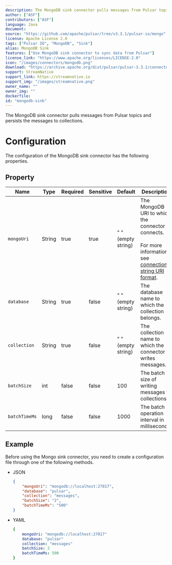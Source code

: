 ```yaml
---
description: The MongoDB sink connector pulls messages from Pulsar topics and persists the messages to collections.
author: ["ASF"]
contributors: ["ASF"]
language: Java
document:
source: "https://github.com/apache/pulsar/tree/v3.3.1/pulsar-io/mongo"
license: Apache License 2.0
tags: ["Pulsar IO", "MongoDB", "Sink"]
alias: MongoDB Sink
features: ["Use MongoDB sink connector to sync data from Pulsar"]
license_link: "https://www.apache.org/licenses/LICENSE-2.0"
icon: "/images/connectors/mongodb.png"
download: "https://archive.apache.org/dist/pulsar/pulsar-3.3.1/connectors/pulsar-io-mongo-3.3.1.nar"
support: StreamNative
support_link: https://streamnative.io
support_img: "/images/streamnative.png"
owner_name: ""
owner_img: ""
dockerfile: 
id: "mongodb-sink"
---
```


The MongoDB sink connector pulls messages from Pulsar topics and persists the messages to collections.

# Configuration

The configuration of the MongoDB sink connector has the following properties.

## Property

| Name          | Type   | Required | Sensitive | Default            | Description                                                                                                                                                                      |
|---------------|--------|----------|-----------|--------------------|----------------------------------------------------------------------------------------------------------------------------------------------------------------------------------|
| `mongoUri`    | String | true     | true      | " " (empty string) | The MongoDB URI to which the connector connects. <br><br>For more information, see [connection string URI format](https://docs.mongodb.com/manual/reference/connection-string/). |
| `database`    | String | true     | false     | " " (empty string) | The database name to which the collection belongs.                                                                                                                               |
| `collection`  | String | true     | false     | " " (empty string) | The collection name to which the connector writes messages.                                                                                                                      |
| `batchSize`   | int    | false    | false     | 100                | The batch size of writing messages to collections.                                                                                                                               |
| `batchTimeMs` | long   | false    | false     | 1000               | The batch operation interval in milliseconds.                                                                                                                                    |


## Example

Before using the Mongo sink connector, you need to create a configuration file through one of the following methods.

* JSON
  
    ```json
    {
        "mongoUri": "mongodb://localhost:27017",
        "database": "pulsar",
        "collection": "messages",
        "batchSize": "2",
        "batchTimeMs": "500"
    }
    ```

* YAML
  
    ```yaml
    {
        mongoUri: "mongodb://localhost:27017"
        database: "pulsar"
        collection: "messages"
        batchSize: 2
        batchTimeMs: 500
    }
    ```
